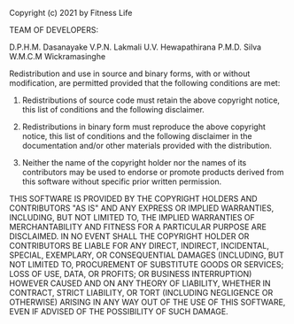Copyright (c) 2021 by Fitness Life

TEAM OF DEVELOPERS:

  D.P.H.M. Dasanayake
  V.P.N. Lakmali
  U.V. Hewapathirana
  P.M.D. Silva
  W.M.C.M Wickramasinghe

Redistribution and use in source and binary forms, with or without modification, are permitted provided that the following conditions are met:

  1. Redistributions of source code must retain the above copyright notice, this list of conditions and the following disclaimer.
 
  2. Redistributions in binary form must reproduce the above copyright notice, this list of conditions and the following disclaimer in the documentation and/or other materials provided with the distribution.
 
  3. Neither the name of the copyright holder nor the names of its contributors may be used to endorse or promote products derived from this software without specific prior written permission.

THIS SOFTWARE IS PROVIDED BY THE COPYRIGHT HOLDERS AND CONTRIBUTORS "AS IS" AND ANY EXPRESS OR IMPLIED WARRANTIES, INCLUDING, BUT NOT LIMITED TO, THE IMPLIED WARRANTIES OF MERCHANTABILITY AND FITNESS FOR A PARTICULAR PURPOSE ARE DISCLAIMED. IN NO EVENT SHALL THE COPYRIGHT HOLDER OR CONTRIBUTORS BE LIABLE FOR ANY DIRECT, INDIRECT, INCIDENTAL, SPECIAL, EXEMPLARY, OR CONSEQUENTIAL DAMAGES (INCLUDING, BUT NOT LIMITED TO, PROCUREMENT OF SUBSTITUTE GOODS OR SERVICES; LOSS OF USE, DATA, OR PROFITS; OR BUSINESS INTERRUPTION) HOWEVER CAUSED AND ON ANY THEORY OF LIABILITY, WHETHER IN CONTRACT, STRICT LIABILITY, OR TORT (INCLUDING NEGLIGENCE OR OTHERWISE) ARISING IN ANY WAY OUT OF THE USE OF THIS SOFTWARE, EVEN IF ADVISED OF THE POSSIBILITY OF SUCH DAMAGE.
